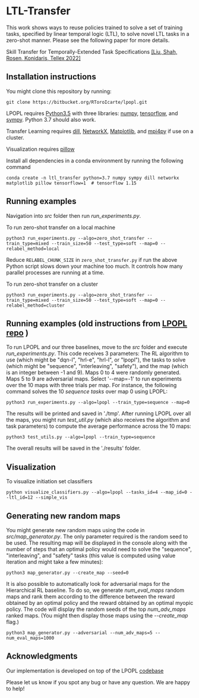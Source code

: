 # LTL-Transfer

This work shows ways to reuse policies trained to solve a set of training tasks, specified by linear temporal logic (LTL), to solve novel LTL tasks in a zero-shot manner. Please see the following paper for more details.

Skill Transfer for Temporally-Extended Task Specifications [[Liu, Shah, Rosen, Konidaris, Tellex 2022]](https://arxiv.org/abs/2206.05096)


## Installation instructions

You might clone this repository by running:

    git clone https://bitbucket.org/RToroIcarte/lpopl.git

LPOPL requires [Python3.5](https://www.python.org/) with three libraries: [numpy](http://www.numpy.org/), [tensorflow](https://www.tensorflow.org/), and [sympy](http://www.sympy.org). 
Python 3.7 should also work.

Transfer Learning requires [dill](https://dill.readthedocs.io/en/latest/), [NetworkX](https://networkx.org/), [Matplotlib](https://matplotlib.org/), and [mpi4py](https://mpi4py.readthedocs.io/en/stable/) if use on a cluster.

Visualization requires [pillow](https://pillow.readthedocs.io/en/stable/index.html)

Install all dependencies in a conda environment by running the following command

    conda create -n ltl_transfer python=3.7 numpy sympy dill networkx matplotlib pillow tensorflow=1  # tensorflow 1.15

## Running examples
Navigation into *src* folder then run *run_experiments.py*.

To run zero-shot transfer on a local machine

    python3 run_experiments.py --algo=zero_shot_transfer --train_type=mixed --train_size=50 --test_type=soft --map=0 --relabel_method=local

Reduce ```RELABEL_CHUNK_SIZE``` in ``zero_shot_transfer.py`` if run the above Python script slows down your machine too much. It controls how many parallel processes are running at a time.

To run zero-shot transfer on a cluster

    python3 run_experiments.py --algo=zero_shot_transfer --train_type=mixed --train_size=50 --test_type=soft --map=0 --relabel_method=cluster


## Running examples (old instructions from [LPOPL repo](https://bitbucket.org/RToroIcarte/lpopl/src/master/) )

To run LPOPL and our three baselines, move to the *src* folder and execute *run_experiments.py*. This code receives 3 parameters: The RL algorithm to use (which might be "dqn-l", "hrl-e", "hrl-l", or "lpopl"), the tasks to solve (which might be "sequence", "interleaving", "safety"), and the map (which is an integer between -1 and 9). Maps 0 to 4 were randomly generated. Maps 5 to 9 are adversarial maps. Select '--map=-1' to run experiments over the 10 maps with three trials per map. For instance, the following command solves the 10 *sequence tasks* over map 0 using LPOPL:

    python3 run_experiments.py --algo=lpopl --train_type=sequence --map=0

The results will be printed and saved in './tmp'. After running LPOPL over all the maps, you might run *test_util.py* (which also receives the algorithm and task parameters) to compute the average performance across the 10 maps:

    python3 test_utils.py --algo=lpopl --train_type=sequence

The overall results will be saved in the './results' folder.


## Visualization

To visualize initiation set classifiers

    python visualize_classifiers.py --algo=lpopl --tasks_id=4 --map_id=0 --ltl_id=12 --simple_vis
    

## Generating new random maps

You might generate new random maps using the code in *src/map_generator.py*. The only parameter required is the random seed to be used. The resulting map will be displayed in the console along with the number of steps that an optimal policy would need to solve the "sequence", "interleaving", and "safety" tasks (this value is computed using value iteration and might take a few minutes):

    python3 map_generator.py --create_map --seed=0

It is also possible to automatically look for adversarial maps for the Hierarchical RL baseline. To do so, we generate *num_eval_maps* random maps and rank them according to the difference between the reward obtained by an optimal policy and the reward obtained by an optimal myopic policy. The code will display the random seeds of the top *num_adv_maps* ranked maps. (You might then display those maps using the *--create_map* flag.)

    python3 map_generator.py --adversarial --num_adv_maps=5 --num_eval_maps=1000

## Acknowledgments
Our implementation is developed on top of the LPOPL [codebase](https://bitbucket.org/RToroIcarte/lpopl/src/master/) 

Please let us know if you spot any bug or have any question. We are happy to help!
